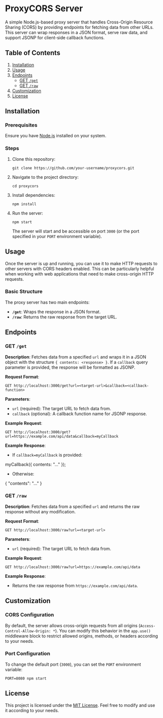 # ProxyCORS Server

A simple Node.js-based proxy server that handles Cross-Origin Resource Sharing (CORS) by providing endpoints for fetching data from other URLs. This server can wrap responses in a JSON format, serve raw data, and support JSONP for client-side callback functions.

## Table of Contents

1. [Installation](#installation)
2. [Usage](#usage)
3. [Endpoints](#endpoints)
   - [GET `/get`](#get-get)
   - [GET `/raw`](#get-raw)
4. [Customization](#customization)
5. [License](#license)

## Installation

### Prerequisites

Ensure you have [Node.js](https://nodejs.org/) installed on your system.

### Steps

1. Clone this repository:

   `git clone https://github.com/your-username/proxycors.git`

2. Navigate to the project directory:

   `cd proxycors`

3. Install dependencies:

   `npm install`

4. Run the server:

   `npm start`

   The server will start and be accessible on port `3000` (or the port specified in your `PORT` environment variable).

## Usage

Once the server is up and running, you can use it to make HTTP requests to other servers with CORS headers enabled. This can be particularly helpful when working with web applications that need to make cross-origin HTTP requests.

### Basic Structure

The proxy server has two main endpoints:

- **`/get`**: Wraps the response in a JSON format.
- **`/raw`**: Returns the raw response from the target URL.

## Endpoints

### GET `/get`

**Description**: Fetches data from a specified `url` and wraps it in a JSON object with the structure `{ contents: <response> }`. If a `callback` query parameter is provided, the response will be formatted as JSONP.

**Request Format**:

`GET http://localhost:3000/get?url=<target-url>&callback=<callback-function>`

**Parameters**:
- `url` (required): The target URL to fetch data from.
- `callback` (optional): A callback function name for JSONP response.

**Example Request**:

`GET http://localhost:3000/get?url=https://example.com/api/data&callback=myCallback`

**Example Response**:
- If `callback=myCallback` is provided:

myCallback({
  contents: "<html>...</html>"
});

- Otherwise:

{
  "contents": "<html>...</html>"
}

### GET `/raw`

**Description**: Fetches data from a specified `url` and returns the raw response without any modification.

**Request Format**:

`GET http://localhost:3000/raw?url=<target-url>`

**Parameters**:
- `url` (required): The target URL to fetch data from.

**Example Request**:

`GET http://localhost:3000/raw?url=https://example.com/api/data`

**Example Response**:
- Returns the raw response from `https://example.com/api/data`.

## Customization

### CORS Configuration

By default, the server allows cross-origin requests from all origins (`Access-Control-Allow-Origin: *`). You can modify this behavior in the `app.use()` middleware block to restrict allowed origins, methods, or headers according to your needs.

### Port Configuration

To change the default port (`3000`), you can set the `PORT` environment variable:

`PORT=8080 npm start`

## License

This project is licensed under the [MIT License](LICENSE). Feel free to modify and use it according to your needs.
